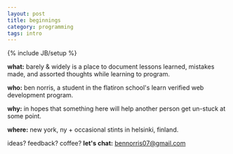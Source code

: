 ```yaml
---
layout: post
title: beginnings
category: programming
tags: intro
---
```


{% include JB/setup %}

__what:__ barely & widely is a place to document lessons learned, mistakes made, and assorted thoughts while learning to program.

__who:__ ben norris, a student in the flatiron school's learn verified web development program.

__why:__ in hopes that something here will help another person get un-stuck at some point.

__where:__ new york, ny + occasional stints in helsinki, finland.

ideas? feedback? coffee? __let's chat:__ bennorris07@gmail.com
